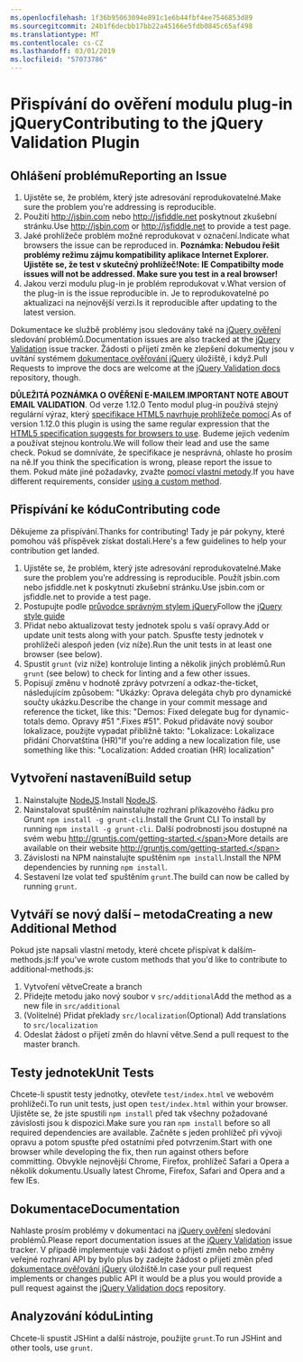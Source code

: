 ```yaml
---
ms.openlocfilehash: 1f36b95063094e891c1e6b44fbf4ee7546853d89
ms.sourcegitcommit: 24b1f6decbb17bb22a45166e5fdb0845c65af498
ms.translationtype: MT
ms.contentlocale: cs-CZ
ms.lasthandoff: 03/01/2019
ms.locfileid: "57073786"
---
```

# <a name="contributing-to-the-jquery-validation-plugin"></a><span data-ttu-id="c81ee-101">Přispívání do ověření modulu plug-in jQuery</span><span class="sxs-lookup"><span data-stu-id="c81ee-101">Contributing to the jQuery Validation Plugin</span></span>

## <a name="reporting-an-issue"></a><span data-ttu-id="c81ee-102">Ohlášení problému</span><span class="sxs-lookup"><span data-stu-id="c81ee-102">Reporting an Issue</span></span>

1. <span data-ttu-id="c81ee-103">Ujistěte se, že problém, který jste adresování reprodukovatelné.</span><span class="sxs-lookup"><span data-stu-id="c81ee-103">Make sure the problem you're addressing is reproducible.</span></span>
2. <span data-ttu-id="c81ee-104">Použití http://jsbin.com nebo http://jsfiddle.net poskytnout zkušební stránku.</span><span class="sxs-lookup"><span data-stu-id="c81ee-104">Use http://jsbin.com or http://jsfiddle.net to provide a test page.</span></span>
3. <span data-ttu-id="c81ee-105">Jaké prohlížeče problém možné reprodukovat v označení.</span><span class="sxs-lookup"><span data-stu-id="c81ee-105">Indicate what browsers the issue can be reproduced in.</span></span> <span data-ttu-id="c81ee-106">**Poznámka: Nebudou řešit problémy režimu zájmu kompatibility aplikace Internet Explorer. Ujistěte se, že test v skutečný prohlížeč!**</span><span class="sxs-lookup"><span data-stu-id="c81ee-106">**Note: IE Compatibilty mode issues will not be addressed. Make sure you test in a real browser!**</span></span>
4. <span data-ttu-id="c81ee-107">Jakou verzi modulu plug-in je problém reprodukovat v.</span><span class="sxs-lookup"><span data-stu-id="c81ee-107">What version of the plug-in is the issue reproducible in.</span></span> <span data-ttu-id="c81ee-108">Je to reprodukovatelné po aktualizaci na nejnovější verzi.</span><span class="sxs-lookup"><span data-stu-id="c81ee-108">Is it reproducible after updating to the latest version.</span></span>

<span data-ttu-id="c81ee-109">Dokumentace ke službě problémy jsou sledovány také na [jQuery ověření](https://github.com/jzaefferer/jquery-validation/issues) sledování problémů.</span><span class="sxs-lookup"><span data-stu-id="c81ee-109">Documentation issues are also tracked at the [jQuery Validation](https://github.com/jzaefferer/jquery-validation/issues) issue tracker.</span></span>
<span data-ttu-id="c81ee-110">Žádosti o přijetí změn ke zlepšení dokumenty jsou v uvítání systémem [dokumentace ověřování jQuery](https://github.com/jzaefferer/validation-content) úložiště, i když.</span><span class="sxs-lookup"><span data-stu-id="c81ee-110">Pull Requests to improve the docs are welcome at the [jQuery Validation docs](https://github.com/jzaefferer/validation-content) repository, though.</span></span>

<span data-ttu-id="c81ee-111">**DŮLEŽITÁ POZNÁMKA O OVĚŘENÍ E-MAILEM**.</span><span class="sxs-lookup"><span data-stu-id="c81ee-111">**IMPORTANT NOTE ABOUT EMAIL VALIDATION**.</span></span> <span data-ttu-id="c81ee-112">Od verze 1.12.0 Tento modul plug-in používá stejný regulární výraz, který [specifikace HTML5 navrhuje prohlížeče pomocí](https://html.spec.whatwg.org/multipage/forms.html#valid-e-mail-address).</span><span class="sxs-lookup"><span data-stu-id="c81ee-112">As of version 1.12.0 this plugin is using the same regular expression that the [HTML5 specification suggests for browsers to use](https://html.spec.whatwg.org/multipage/forms.html#valid-e-mail-address).</span></span> <span data-ttu-id="c81ee-113">Budeme jejich vedením a používat stejnou kontrolu.</span><span class="sxs-lookup"><span data-stu-id="c81ee-113">We will follow their lead and use the same check.</span></span> <span data-ttu-id="c81ee-114">Pokud se domníváte, že specifikace je nesprávná, ohlaste ho prosím na ně.</span><span class="sxs-lookup"><span data-stu-id="c81ee-114">If you think the specification is wrong, please report the issue to them.</span></span> <span data-ttu-id="c81ee-115">Pokud máte jiné požadavky, zvažte [pomocí vlastní metody](http://jqueryvalidation.org/jQuery.validator.addMethod/).</span><span class="sxs-lookup"><span data-stu-id="c81ee-115">If you have different requirements, consider [using a custom method](http://jqueryvalidation.org/jQuery.validator.addMethod/).</span></span>

## <a name="contributing-code"></a><span data-ttu-id="c81ee-116">Přispívání ke kódu</span><span class="sxs-lookup"><span data-stu-id="c81ee-116">Contributing code</span></span>

<span data-ttu-id="c81ee-117">Děkujeme za přispívání.</span><span class="sxs-lookup"><span data-stu-id="c81ee-117">Thanks for contributing!</span></span> <span data-ttu-id="c81ee-118">Tady je pár pokyny, které pomohou váš příspěvek získat dostali.</span><span class="sxs-lookup"><span data-stu-id="c81ee-118">Here's a few guidelines to help your contribution get landed.</span></span>

1. <span data-ttu-id="c81ee-119">Ujistěte se, že problém, který jste adresování reprodukovatelné.</span><span class="sxs-lookup"><span data-stu-id="c81ee-119">Make sure the problem you're addressing is reproducible.</span></span> <span data-ttu-id="c81ee-120">Použít jsbin.com nebo jsfiddle.net k poskytnutí zkušební stránku.</span><span class="sxs-lookup"><span data-stu-id="c81ee-120">Use jsbin.com or jsfiddle.net to provide a test page.</span></span>
2. <span data-ttu-id="c81ee-121">Postupujte podle [průvodce správným stylem jQuery](http://contribute.jquery.com/style-guides/js)</span><span class="sxs-lookup"><span data-stu-id="c81ee-121">Follow the [jQuery style guide](http://contribute.jquery.com/style-guides/js)</span></span>
3. <span data-ttu-id="c81ee-122">Přidat nebo aktualizovat testy jednotek spolu s vaší opravy.</span><span class="sxs-lookup"><span data-stu-id="c81ee-122">Add or update unit tests along with your patch.</span></span> <span data-ttu-id="c81ee-123">Spusťte testy jednotek v prohlížeči alespoň jeden (viz níže).</span><span class="sxs-lookup"><span data-stu-id="c81ee-123">Run the unit tests in at least one browser (see below).</span></span>
4. <span data-ttu-id="c81ee-124">Spustit `grunt` (viz níže) kontroluje linting a několik jiných problémů.</span><span class="sxs-lookup"><span data-stu-id="c81ee-124">Run `grunt` (see below) to check for linting and a few other issues.</span></span>
5. <span data-ttu-id="c81ee-125">Popisují změnu v hodnotě zprávy potvrzení a odkaz-the-ticket, následujícím způsobem: "Ukázky: Oprava delegáta chyb pro dynamické součty ukázku.</span><span class="sxs-lookup"><span data-stu-id="c81ee-125">Describe the change in your commit message and reference the ticket, like this: "Demos: Fixed delegate bug for dynamic-totals demo.</span></span> <span data-ttu-id="c81ee-126">Opravy #51 ".</span><span class="sxs-lookup"><span data-stu-id="c81ee-126">Fixes #51".</span></span> <span data-ttu-id="c81ee-127">Pokud přidáváte nový soubor lokalizace, použijte vypadat přibližně takto: "Lokalizace: Lokalizace přidání Chorvatština (HR)"</span><span class="sxs-lookup"><span data-stu-id="c81ee-127">If you're adding a new localization file, use something like this: "Localization: Added croatian (HR) localization"</span></span>

## <a name="build-setup"></a><span data-ttu-id="c81ee-128">Vytvoření nastavení</span><span class="sxs-lookup"><span data-stu-id="c81ee-128">Build setup</span></span>

1. <span data-ttu-id="c81ee-129">Nainstalujte [NodeJS](http://nodejs.org).</span><span class="sxs-lookup"><span data-stu-id="c81ee-129">Install [NodeJS](http://nodejs.org).</span></span>
2. <span data-ttu-id="c81ee-130">Nainstalovat spuštěním nainstalujte rozhraní příkazového řádku pro Grunt `npm install -g grunt-cli`.</span><span class="sxs-lookup"><span data-stu-id="c81ee-130">Install the Grunt CLI To install by running `npm install -g grunt-cli`.</span></span> <span data-ttu-id="c81ee-131">Další podrobnosti jsou dostupné na svém webu http://gruntjs.com/getting-started.</span><span class="sxs-lookup"><span data-stu-id="c81ee-131">More details are available on their website http://gruntjs.com/getting-started.</span></span>
3. <span data-ttu-id="c81ee-132">Závislosti na NPM nainstalujte spuštěním `npm install`.</span><span class="sxs-lookup"><span data-stu-id="c81ee-132">Install the NPM dependencies by running `npm install`.</span></span>
4. <span data-ttu-id="c81ee-133">Sestavení lze volat teď spuštěním `grunt`.</span><span class="sxs-lookup"><span data-stu-id="c81ee-133">The build can now be called by running `grunt`.</span></span>

## <a name="creating-a-new-additional-method"></a><span data-ttu-id="c81ee-134">Vytváří se nový další – metoda</span><span class="sxs-lookup"><span data-stu-id="c81ee-134">Creating a new Additional Method</span></span>

<span data-ttu-id="c81ee-135">Pokud jste napsali vlastní metody, které chcete přispívat k dalším-methods.js:</span><span class="sxs-lookup"><span data-stu-id="c81ee-135">If you've wrote custom methods that you'd like to contribute to additional-methods.js:</span></span>

1. <span data-ttu-id="c81ee-136">Vytvoření větve</span><span class="sxs-lookup"><span data-stu-id="c81ee-136">Create a branch</span></span>
2. <span data-ttu-id="c81ee-137">Přidejte metodu jako nový soubor v `src/additional`</span><span class="sxs-lookup"><span data-stu-id="c81ee-137">Add the method as a new file in `src/additional`</span></span>
3. <span data-ttu-id="c81ee-138">(Volitelné) Přidat překlady `src/localization`</span><span class="sxs-lookup"><span data-stu-id="c81ee-138">(Optional) Add translations to `src/localization`</span></span>
4. <span data-ttu-id="c81ee-139">Odeslat žádost o přijetí změn do hlavní větve.</span><span class="sxs-lookup"><span data-stu-id="c81ee-139">Send a pull request to the master branch.</span></span>

## <a name="unit-tests"></a><span data-ttu-id="c81ee-140">Testy jednotek</span><span class="sxs-lookup"><span data-stu-id="c81ee-140">Unit Tests</span></span>

<span data-ttu-id="c81ee-141">Chcete-li spustit testy jednotky, otevřete `test/index.html` ve webovém prohlížeči.</span><span class="sxs-lookup"><span data-stu-id="c81ee-141">To run unit tests, just open `test/index.html` within your browser.</span></span> <span data-ttu-id="c81ee-142">Ujistěte se, že jste spustili `npm install` před tak všechny požadované závislosti jsou k dispozici.</span><span class="sxs-lookup"><span data-stu-id="c81ee-142">Make sure you ran `npm install` before so all required dependencies are available.</span></span>
<span data-ttu-id="c81ee-143">Začněte s jeden prohlížeč při vývoji opravu a potom spusťte před ostatními před potvrzením.</span><span class="sxs-lookup"><span data-stu-id="c81ee-143">Start with one browser while developing the fix, then run against others before committing.</span></span> <span data-ttu-id="c81ee-144">Obvykle nejnovější Chrome, Firefox, prohlížeč Safari a Opera a několik dokumentu.</span><span class="sxs-lookup"><span data-stu-id="c81ee-144">Usually latest Chrome, Firefox, Safari and Opera and a few IEs.</span></span>

## <a name="documentation"></a><span data-ttu-id="c81ee-145">Dokumentace</span><span class="sxs-lookup"><span data-stu-id="c81ee-145">Documentation</span></span>

<span data-ttu-id="c81ee-146">Nahlaste prosím problémy v dokumentaci na [jQuery ověření](https://github.com/jzaefferer/jquery-validation/issues) sledování problémů.</span><span class="sxs-lookup"><span data-stu-id="c81ee-146">Please report documentation issues at the [jQuery Validation](https://github.com/jzaefferer/jquery-validation/issues) issue tracker.</span></span>
<span data-ttu-id="c81ee-147">V případě implementuje vaši žádost o přijetí změn nebo změny veřejné rozhraní API by bylo plus by zadejte žádost o přijetí změn před [dokumentace ověřování jQuery](https://github.com/jzaefferer/validation-content) úložiště.</span><span class="sxs-lookup"><span data-stu-id="c81ee-147">In case your pull request implements or changes public API it would be a plus you would provide a pull request against the [jQuery Validation docs](https://github.com/jzaefferer/validation-content) repository.</span></span>

## <a name="linting"></a><span data-ttu-id="c81ee-148">Analyzování kódu</span><span class="sxs-lookup"><span data-stu-id="c81ee-148">Linting</span></span>

<span data-ttu-id="c81ee-149">Chcete-li spustit JSHint a další nástroje, použijte `grunt`.</span><span class="sxs-lookup"><span data-stu-id="c81ee-149">To run JSHint and other tools, use `grunt`.</span></span>
